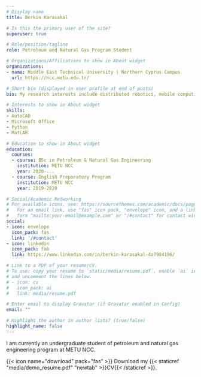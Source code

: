 ```yaml
---
# Display name
title: Berkin Karasakal

# Is this the primary user of the site?
superuser: true

# Role/position/tagline
role: Petroleum and Natural Gas Program Student

# Organizations/Affiliations to show in About widget
organizations:
- name: Middle East Technical University | Northern Cyprus Campus
  url: https://ncc.metu.edu.tr/

# Short bio (displayed in user profile at end of posts)
bio: My research interests include distributed robotics, mobile computing and programmable matter.

# Interests to show in About widget
skills:
- AutoCAD
- Microsoft Office
- Python
- MatLAB

# Education to show in About widget
education:
  courses:
  - course: BSc in Petroleum & Natural Gas Engineering
    institution: METU NCC
    year: 2020-...
  - course: English Preparatory Program
    institution: METU NCC
    year: 2019-2020

# Social/Academic Networking
# For available icons, see: https://sourcethemes.com/academic/docs/page-builder/#icons
#   For an email link, use "fas" icon pack, "envelope" icon, and a link in the
#   form "mailto:your-email@example.com" or "/#contact" for contact widget.
social:
- icon: envelope
  icon_pack: fas
  link: '/#contact'
- icon: linkedin
  icon_pack: fab
  link: https://www.linkedin.com/in/berkin-karasakal-4a7984196/

# Link to a PDF of your resume/CV.
# To use: copy your resume to `static/media/resume.pdf`, enable `ai` icons in `params.toml`, 
# and uncomment the lines below.
# - icon: cv
#   icon_pack: ai
#   link: media/resume.pdf

# Enter email to display Gravatar (if Gravatar enabled in Config)
email: ""

# Highlight the author in author lists? (true/false)
highlight_name: false
---
```


I am currently an undergraduate student of petroleum and natural gas engineering program at METU NCC.


{{< icon name="download" pack="fas" >}} Download my {{< staticref "media/demo_resume.pdf" "newtab" >}}CV{{< /staticref >}}.

